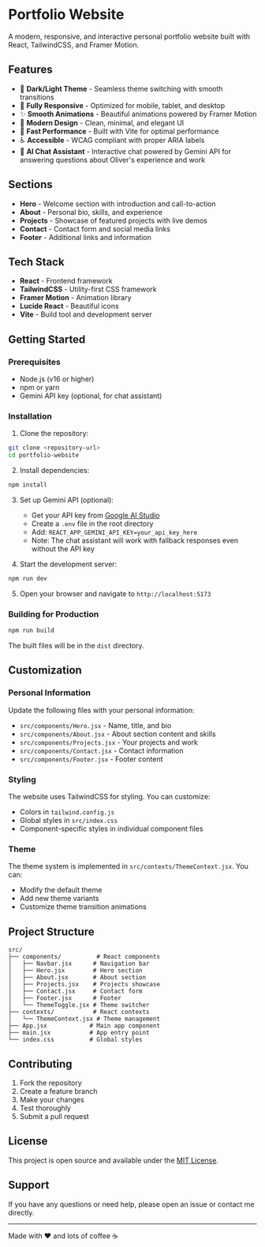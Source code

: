 # Portfolio Website

A modern, responsive, and interactive personal portfolio website built with React, TailwindCSS, and Framer Motion.

## Features

- 🌙 **Dark/Light Theme** - Seamless theme switching with smooth transitions
- 📱 **Fully Responsive** - Optimized for mobile, tablet, and desktop
- ✨ **Smooth Animations** - Beautiful animations powered by Framer Motion
- 🎨 **Modern Design** - Clean, minimal, and elegant UI
- 🚀 **Fast Performance** - Built with Vite for optimal performance
- ♿ **Accessible** - WCAG compliant with proper ARIA labels
- 🤖 **AI Chat Assistant** - Interactive chat powered by Gemini API for answering questions about Oliver's experience and work

## Sections

- **Hero** - Welcome section with introduction and call-to-action
- **About** - Personal bio, skills, and experience
- **Projects** - Showcase of featured projects with live demos
- **Contact** - Contact form and social media links
- **Footer** - Additional links and information

## Tech Stack

- **React** - Frontend framework
- **TailwindCSS** - Utility-first CSS framework
- **Framer Motion** - Animation library
- **Lucide React** - Beautiful icons
- **Vite** - Build tool and development server

## Getting Started

### Prerequisites

- Node.js (v16 or higher)
- npm or yarn
- Gemini API key (optional, for chat assistant)

### Installation

1. Clone the repository:
```bash
git clone <repository-url>
cd portfolio-website
```

2. Install dependencies:
```bash
npm install
```

3. Set up Gemini API (optional):
   - Get your API key from [Google AI Studio](https://makersuite.google.com/app/apikey)
   - Create a `.env` file in the root directory
   - Add: `REACT_APP_GEMINI_API_KEY=your_api_key_here`
   - Note: The chat assistant will work with fallback responses even without the API key

4. Start the development server:
```bash
npm run dev
```

5. Open your browser and navigate to `http://localhost:5173`

### Building for Production

```bash
npm run build
```

The built files will be in the `dist` directory.

## Customization

### Personal Information

Update the following files with your personal information:

- `src/components/Hero.jsx` - Name, title, and bio
- `src/components/About.jsx` - About section content and skills
- `src/components/Projects.jsx` - Your projects and work
- `src/components/Contact.jsx` - Contact information
- `src/components/Footer.jsx` - Footer content

### Styling

The website uses TailwindCSS for styling. You can customize:

- Colors in `tailwind.config.js`
- Global styles in `src/index.css`
- Component-specific styles in individual component files

### Theme

The theme system is implemented in `src/contexts/ThemeContext.jsx`. You can:

- Modify the default theme
- Add new theme variants
- Customize theme transition animations

## Project Structure

```
src/
├── components/          # React components
│   ├── Navbar.jsx      # Navigation bar
│   ├── Hero.jsx        # Hero section
│   ├── About.jsx       # About section
│   ├── Projects.jsx    # Projects showcase
│   ├── Contact.jsx     # Contact form
│   ├── Footer.jsx      # Footer
│   └── ThemeToggle.jsx # Theme switcher
├── contexts/           # React contexts
│   └── ThemeContext.jsx # Theme management
├── App.jsx            # Main app component
├── main.jsx           # App entry point
└── index.css          # Global styles
```

## Contributing

1. Fork the repository
2. Create a feature branch
3. Make your changes
4. Test thoroughly
5. Submit a pull request

## License

This project is open source and available under the [MIT License](LICENSE).

## Support

If you have any questions or need help, please open an issue or contact me directly.

---

Made with ❤️ and lots of coffee ☕